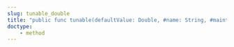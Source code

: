 ```yaml
---
slug: tunable_double
title: "public func tunable(defaultValue: Double, #name: String, #maintain: Double -> Void)"
doctype:
    - method
---
```

